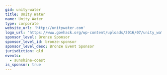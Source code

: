 ```yaml
---
gid: unity-water
title: Unity Water
name: Unity Water
type: corporate
website_url: 'http://unitywater.com'
logo_url: 'https://www.govhack.org/wp-content/uploads/2016/07/unity_water.png'
sponsor_level: Bronze Sponsor
sponsor_level_id: bronze-sponsor
sponsor_level_desc: Bronze Event Sponsor
jurisdiction: qld
events:
  - sunshine-coast
is_sponsor: true
---
```

